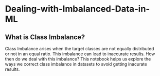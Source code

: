 # Dealing-with-Imbalanced-Data-in-ML
## What is Class Imbalance?
Class Imbalance arises when the target classes are not equally distributed or not in an equal ratio. This imbalance can lead to inaccurate results. How then do we deal with this imbalance? This notebook helps us explore the ways we correct class imbalance in datasets to avoid getting inacurate results.

